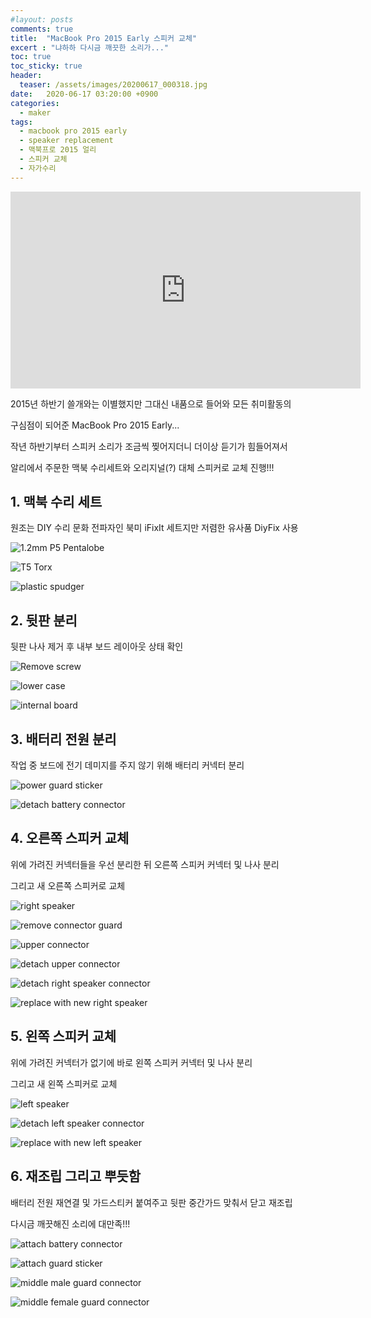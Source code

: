 ```yaml
---
#layout: posts
comments: true
title:  "MacBook Pro 2015 Early 스피커 교체"
excert : "냐하하 다시금 깨끗한 소리가..."
toc: true
toc_sticky: true
header:
  teaser: /assets/images/20200617_000318.jpg
date:   2020-06-17 03:20:00 +0900
categories:
  - maker
tags:
  - macbook pro 2015 early
  - speaker replacement
  - 맥북프로 2015 얼리
  - 스피커 교체
  - 자가수리
---
```

<iframe width="560" height="315" src="https://www.youtube-nocookie.com/embed/FGBcH9d0TNg" frameborder="0" allow="autoplay; encrypted-media" allowfullscreen></iframe>

2015년 하반기 쓸개와는 이별했지만 그대신 내품으로 들어와 모든 취미활동의

구심점이 되어준 MacBook Pro 2015 Early...

작년 하반기부터 스피커 소리가 조금씩 찢어지더니 더이상 듣기가 힘들어져서

알리에서 주문한 맥북 수리세트와 오리지널(?) 대체 스피커로 교체 진행!!!

## 1. 맥북 수리 세트

원조는 DIY 수리 문화 전파자인 북미 iFixIt 세트지만 저렴한 유사품 DiyFix 사용

![1.2mm P5 Pentalobe](/assets/images/20200616_235424.jpg)

![T5 Torx](/assets/images/20200616_235434.jpg)

![plastic spudger](/assets/images/20200616_235450.jpg)


## 2. 뒷판 분리

뒷판 나사 제거 후 내부 보드 레이아웃 상태 확인

![Remove screw](/assets/images/20200616_235947.jpg)

![lower case](/assets/images/20200617_000157.jpg)

![internal board](/assets/images/20200617_000318.jpg)

## 3. 배터리 전원 분리

작업 중 보드에 전기 데미지를 주지 않기 위해 배터리 커넥터 분리

![power guard sticker](/assets/images/20200617_000454.jpg)

![detach battery connector](/assets/images/20200617_000720.jpg)

## 4. 오른쪽 스피커 교체

위에 가려진 커넥터들을 우선 분리한 뒤 오른쪽 스피커 커넥터 및 나사 분리

그리고 새 오른쪽 스피커로 교체

![right speaker](/assets/images/20200617_000817.jpg)

![remove connector guard](/assets/images/20200617_000823.jpg)

![upper connector](/assets/images/20200617_000950.jpg)

![detach upper connector](/assets/images/20200617_001057.jpg)

![detach right speaker connector](/assets/images/20200617_001308.jpg)

![replace with new right speaker](/assets/images/20200617_001839.jpg)

## 5. 왼쪽 스피커 교체

위에 가려진 커넥터가 없기에 바로 왼쪽 스피커 커넥터 및 나사 분리

그리고 새 왼쪽 스피커로 교체

![left speaker](/assets/images/20200617_000810.jpg)

![detach left speaker connector](/assets/images/20200617_002435.jpg)

![replace with new left speaker](/assets/images/20200617_002745.jpg)

## 6. 재조립 그리고 뿌듯함

배터리 전원 재연결 및 가드스티커 붙여주고 뒷판 중간가드 맞춰서 닫고 재조립

다시금 깨끗해진 소리에 대만족!!!

![attach battery connector](/assets/images/20200617_003136.jpg)

![attach guard sticker](/assets/images/20200617_003300.jpg)

![middle male guard connector](/assets/images/20200617_003342.jpg)

![middle female guard connector](/assets/images/20200617_003352.jpg)

